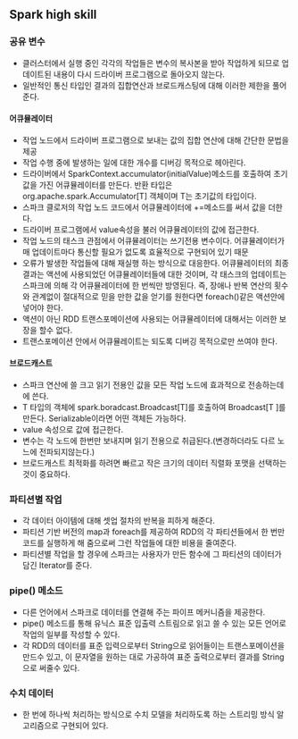 ## Spark high skill

### 공유 변수
- 클러스터에서 실행 중인 각각의 작업들은 변수의 복사본을 받아 작업하게 되므로 업데이트된 내용이 다시 드라이버 프로그램으로 돌아오지 않는다.
- 일반적인 통신 타입인 결과의 집합연산과 브로드캐스팅에 대해 이러한 제한을 풀어 준다.

#### 어큐뮬레이터
- 작업 노드에서 드라이버 프로그램으로 보내는 값의 집합 연산에 대해 간단한 문법을 제공
- 작업 수행 중에 발생하는 일에 대한 개수를 디버깅 목적으로 헤아린다.
- 드라이버에서 SparkContext.accumulator(initialValue)메소드를 호출하여 초기 값을 가진 어큐뮬레이터를 만든다. 반환 타입은 org.apache.spark.Accumulator[T] 객체이며 T는 초기값의 타입이다.
- 스파크 클로저의 작업 노드 코드에서 어큐뮬레이터에 +=메소드를 써서 값을 더한다.
- 드라이버 프로그램에서 value속성을 불러 어큐뮬레이터의 값에 접근한다.
- 작업 노드의 태스크 관점에서 어큐뮬레이터는 쓰기전용 변수이다. 어큐뮬레이터가 매 업데이트마다 통신할 필요가 없도록 효율적으로 구현되어 있기 때문
- 오류가 발생한 작업들에 대해 재실행 하는 방식으로 대응한다. 어큐뮬레이터의 최종 결과는 액션에 사용되었던 어큐뮬레이터들에 대한 것이며, 각 태스크의 업데이트는 스파크에 의해 각 어큐뮬레이터에 한 번씩만 방영된다. 즉, 장애나 반복 연산의 횟수와 관계없이 절대적으로 믿을 만한 값을 얻기를 원한다면 foreach()같은 액션안에 넣어야 한다.
- 액션이 아닌 RDD 트랜스포메이션에 사용되는 어큐뮬레이터에 대해서는 이러한 보장을 할수 없다.
- 트랜스포메이션 안에서 어큐뮬레이트는 되도록 디버깅 목적으로만 쓰여야 한다.

#### 브로드캐스트
- 스파크 연산에 쓸 크고 읽기 전용인 값을 모든 작업 노드에 효과적으로 전송하는데에 쓴다.
- T 타입의 객체에 spark.boradcast.Broadcast[T]를 호출하여 Broadcast[T ]를 만든다. Serializable이라면 어떤 객체든 가능하다.
- value 속성으로 값에 접근한다.
- 변수는 각 노드에 한번만 보내지며 읽기 전용으로 취급된다.(변경하더라도 다르 노느에 전파되지않는다.)
- 브로드캐스트 최적화를 하려면 빠르고 작은 크기의 데이터 직렬화 포맷을 선택하는 것이 중요하다.

### 파티션별 작업
- 각 데이터 아이템에 대해 셋업 절차의 반복을 피하게 해준다.
- 파티션 기반 버전의 map과 foreach를 제공하여 RDD의 각 파티션들에서 한 번만 코드를 실행하게 해 줌으로써 그런 작업들에 대한 비용을 줄여준다.
- 파티션별 작업을 할 경우에 스파크는 사용자가 만든 함수에 그 파티션의 데이터가 담긴 Iterator를 준다.

### pipe() 메소드
- 다른 언어에서 스파크로 데이터를 연결해 주는 파이프 메커니즘을 제공한다.
- pipe() 메소드를 통해 유닉스 표준 입출력 스트림으로 읽고 쓸 수 있는 모든 언어로 작업의 일부를 작성할 수 있다.
- 각 RDD의 데이터를 표준 입력으로부터 String으로 읽어들이는 트랜스포메이션을 만드수 있고, 이 문자열을 원하는 대로 가공하여 표준 출력으로부터 결과를 String으로 써줄수 있다.

### 수치 데이터
- 한 번에 하나씩 처리하는 방식으로 수치 모델을 처리하도록 하는 스트리밍 방식 알고리즘으로 구현되어 있다.
